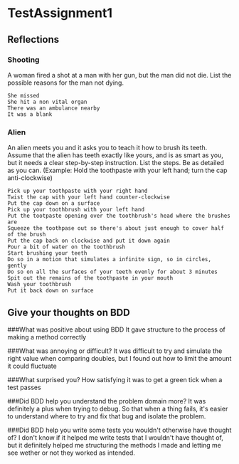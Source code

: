 # TestAssignment1

## Reflections
### Shooting
A woman fired a shot at a man with her gun, but the man did not die. List the possible
reasons for the man not dying.
```
She missed
She hit a non vital organ
There was an ambulance nearby
It was a blank
```

### Alien
An alien meets you and it asks you to teach it how to brush its teeth. Assume that the
alien has teeth exactly like yours, and is as smart as you, but it needs a clear step-by-step
instruction. List the steps. Be as detailed as you can. (Example: Hold the toothpaste with
your left hand; turn the cap anti-clockwise)
```
Pick up your toothpaste with your right hand
Twist the cap with your left hand counter-clockwise
Put the cap down on a surface
Pick up your toothbrush with your left hand
Put the tootpaste opening over the toothbrush's head where the brushes are
Squeeze the toothpase out so there's about just enough to cover half of the brush
Put the cap back on clockwise and put it down again
Pour a bit of water on the toothbrush
Start brushing your teeth
Do so in a motion that simulates a infinite sign, so in circles, gently
Do so on all the surfaces of your teeth evenly for about 3 minutes
Spit out the remains of the toothpaste in your mouth
Wash your toothbrush
Put it back down on surface
```

## Give your thoughts on BDD
###What was positive about using BDD
It gave structure to the process of making a method correctly

###What was annoying or difficult?
It was difficult to try and simulate the right value when comparing doubles, but I found out how to limit the amount it could fluctuate

###What surprised you?
How satisfying it was to get a green tick when a test passes

###Did BDD help you understand the problem domain more?
It was definitely a plus when trying to debug. So that when a thing fails, it's easier to understand where to try and fix that bug and isolate the problem.

###Did BDD help you write some tests you wouldn't otherwise have thought of?
I don't know if it helped me write tests that I wouldn't have thought of, but it definitely helped me structuring the methods I made and letting me see wether or not they worked as intended.
